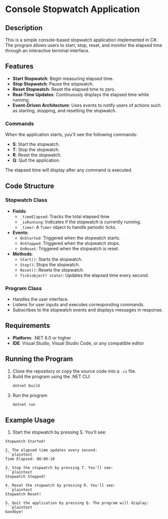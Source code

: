 # Console Stopwatch Application

## Description

This is a simple console-based stopwatch application implemented in C#. The program allows users to start, stop, reset, and monitor the elapsed time through an interactive terminal interface.

## Features

- **Start Stopwatch**: Begin measuring elapsed time.
- **Stop Stopwatch**: Pause the stopwatch.
- **Reset Stopwatch**: Reset the elapsed time to zero.
- **Real-Time Updates**: Continuously displays the elapsed time while running.
- **Event-Driven Architecture**: Uses events to notify users of actions such as starting, stopping, and resetting the stopwatch.


### Commands
When the application starts, you'll see the following commands:
- **S**: Start the stopwatch.
- **T**: Stop the stopwatch.
- **R**: Reset the stopwatch.
- **Q**: Quit the application.

The elapsed time will display after any command is executed.

## Code Structure

### Stopwatch Class
- **Fields**:
  - `_timeElapsed`: Tracks the total elapsed time.
  - `_isRunning`: Indicates if the stopwatch is currently running.
  - `_timer`: A `Timer` object to handle periodic ticks.
- **Events**:
  - `OnStarted`: Triggered when the stopwatch starts.
  - `OnStopped`: Triggered when the stopwatch stops.
  - `OnReset`: Triggered when the stopwatch is reset.
- **Methods**:
  - `Start()`: Starts the stopwatch.
  - `Stop()`: Stops the stopwatch.
  - `Reset()`: Resets the stopwatch.
  - `Tick(object? state)`: Updates the elapsed time every second.

### Program Class
- Handles the user interface.
- Listens for user inputs and executes corresponding commands.
- Subscribes to the stopwatch events and displays messages in response.

## Requirements

- **Platform**: .NET 6.0 or higher
- **IDE**: Visual Studio, Visual Studio Code, or any compatible editor

## Running the Program

1. Clone the repository or copy the source code into a `.cs` file.
2. Build the program using the .NET CLI:
   ```bash
   dotnet build
3. Run the program
    ```bash
    dotnet run

## Example Usage
1. Start the stopwatch by pressing S. You'll see:
  ```plaintext
  Stopwatch Started!

2. The elapsed time updates every second:
  ```plaintext
  Time Elapsed: 00:00:10

3. Stop the stopwatch by pressing T. You'll see:
  ```plaintext
  Stopwatch Stopped!

4. Reset the stopwatch by pressing R. You'll see:
  ```plaintext
  Stopwatch Reset!
  
5. Quit the application by pressing Q. The program will display:
  ```plaintext
  Goodbye!

